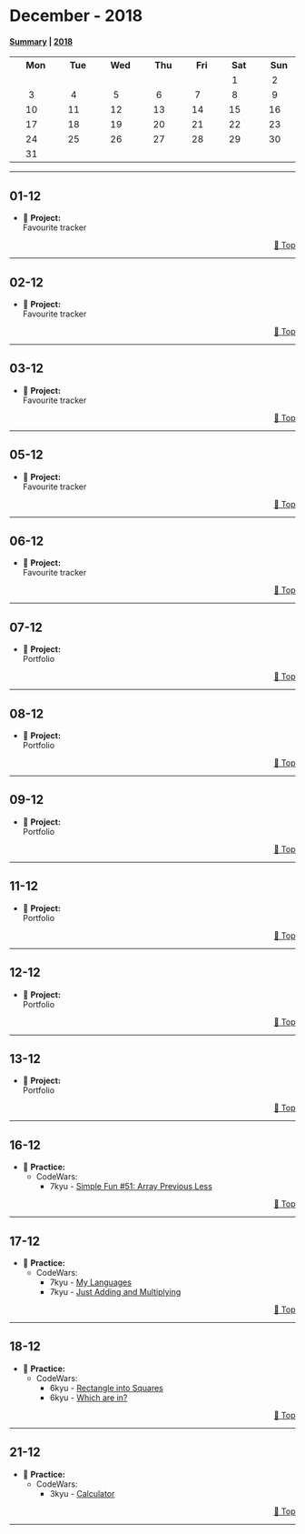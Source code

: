 # December - 2018

#### [Summary](https://github.com/jpacsai/LearningPath/blob/master/Daily-log/December/README.md) | [2018](https://github.com/jpacsai/LearningPath/blob/master/Daily-log/README.md)

<table align="center">
        <tr>
            <th><img width=15/>Mon<img width=15/></th>
            <th><img width=15/>Tue<img width=15/></th> 
            <th><img width=15/>Wed<img width=15/></th>
            <th><img width=15/>Thu<img width=15/></th>
            <th><img width=15/>Fri<img width=15/></th>
            <th><img width=15/>Sat<img width=15/></th>
            <th><img width=15/>Sun<img width=15/></th>
        </tr>
        <tr>
            <td></td>
            <td></td>
            <td></td>
            <td></td>
            <td></td>
            <td align="center">1</td>
            <td align="center">2</td>
        </tr>
        <tr>
            <td align="center">3</td>
            <td align="center">4</td>
            <td align="center">5</td>
            <td align="center">6</td>
            <td align="center">7</td>
            <td align="center">8</td>
            <td align="center">9</td>
        </tr>
        <tr>
            <td align="center">10</td>
            <td align="center">11</td>
            <td align="center">12</td>
            <td align="center">13</td>
            <td align="center">14</td>
            <td align="center">15</td>
            <td align="center">16</td>
        </tr>
        <tr>
            <td align="center">17</td>
            <td align="center">18</td>
            <td align="center">19</td>
            <td align="center">20</td>
            <td align="center">21</td>
            <td align="center">22</td>
            <td align="center">23</td>
        </tr>
        <tr>
            <td align="center">24</td>
            <td align="center">25</td>
            <td align="center">26</td>
            <td align="center">27</td>
            <td align="center">28</td>
            <td align="center">29</td>
            <td align="center">30</td>
        </tr>
        <tr>
            <td align="center">31</td>
            <td></td>
            <td></td>
            <td></td>
            <td></td>
            <td></td>
            <td></td>
        </tr>
</table>

<!--
Template:
## **01-12**  
   - 🔨 **Project:**  
   - 💪 **Practice:**  
   - 📚 **Course:**  
   - 📘 **Book:**  
   - 📰 **Article:**  
   - 📺 **Video:**  
   - ⚔️ **Challenge:**  
   - **Comments:**  
      
   <p dir='rtl'> <a href='#december---2018'>Top 🔼</a> </p> 
   
***
-->

***



## **01-12**  
   - 🔨 **Project:**  
       Favourite tracker

<p dir='rtl'> <a href='#december---2018'>Top 🔼</a> </p> 

***
   
## **02-12**  
   - 🔨 **Project:**  
       Favourite tracker


<p dir='rtl'> <a href='#december---2018'>Top 🔼</a> </p> 

***

## **03-12**  
   - 🔨 **Project:**  
       Favourite tracker


<p dir='rtl'> <a href='#december---2018'>Top 🔼</a> </p> 

***

## **05-12**  
   - 🔨 **Project:**  
       Favourite tracker


<p dir='rtl'> <a href='#december---2018'>Top 🔼</a> </p> 

***

## **06-12**  
   - 🔨 **Project:**  
       Favourite tracker


<p dir='rtl'> <a href='#december---2018'>Top 🔼</a> </p> 

***

## **07-12**  
   - 🔨 **Project:**  
       Portfolio


<p dir='rtl'> <a href='#december---2018'>Top 🔼</a> </p> 

***

## **08-12**  
   - 🔨 **Project:**  
       Portfolio

<p dir='rtl'> <a href='#december---2018'>Top 🔼</a> </p> 

***

## **09-12**  
   - 🔨 **Project:**  
       Portfolio

<p dir='rtl'> <a href='#december---2018'>Top 🔼</a> </p> 

***

## **11-12**  
   - 🔨 **Project:**  
       Portfolio
<p dir='rtl'> <a href='#december---2018'>Top 🔼</a> </p> 

***

## **12-12**  
   - 🔨 **Project:**  
       Portfolio

<p dir='rtl'> <a href='#december---2018'>Top 🔼</a> </p> 

***

## **13-12**  
   - 🔨 **Project:**  
       Portfolio

<p dir='rtl'> <a href='#december---2018'>Top 🔼</a> </p> 

***

## **16-12**  
   - 💪 **Practice:** 
       - CodeWars:
           - 7kyu - [Simple Fun #51: Array Previous Less](https://github.com/jpacsai/codeWars/blob/master/7kyu/PrevLess.js)

<p dir='rtl'> <a href='#december---2018'>Top 🔼</a> </p> 

***

## **17-12**  
   - 💪 **Practice:** 
       - CodeWars:
           - 7kyu - [My Languages](https://github.com/jpacsai/codeWars/blob/master/7kyu/MyLangs.js)
           - 7kyu - [Just Adding and Multiplying](https://github.com/jpacsai/codeWars/blob/master/7kyu/JustAddMult.js)

<p dir='rtl'> <a href='#december---2018'>Top 🔼</a> </p> 

***

## **18-12**  
   - 💪 **Practice:** 
       - CodeWars:
           - 6kyu - [Rectangle into Squares](https://github.com/jpacsai/codeWars/blob/master/6kyu/RecToSq.js)
           - 6kyu - [Which are in?](https://github.com/jpacsai/codeWars/blob/master/6kyu/WhichIn.js)

<p dir='rtl'> <a href='#december---2018'>Top 🔼</a> </p> 

***

## **21-12**  
   - 💪 **Practice:** 
       - CodeWars:
           - 3kyu - [Calculator](https://github.com/jpacsai/codeWars/blob/master/3kyu/Calculator.js)

<p dir='rtl'> <a href='#december---2018'>Top 🔼</a> </p> 

***
